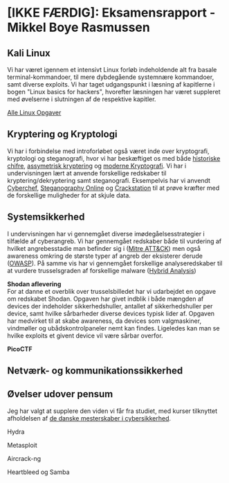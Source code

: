 # [IKKE FÆRDIG]: Eksamensrapport - Mikkel Boye Rasmussen

## Kali Linux
Vi har været igennem et intensivt Linux forløb indeholdende alt fra basale terminal-kommandoer, til mere dybdegående systemnære kommandoer, samt diverse exploits. Vi har taget udgangspunkt i læsning af kapitlerne i bogen "Linux basics for hackers", hvorefter læsningen har været suppleret med øvelserne i slutningen af de respektive kapitler.

[Alle Linux Opgaver](https://github.com/MBRzealand/IT-sikkerhed/tree/main/Linux%20%C3%98velser)


## Kryptering og Kryptologi
Vi har i forbindelse med introforløbet også været inde over kryptografi, kryptologi og steganografi, hvor vi har beskæftiget os med både [historiske chifre](https://github.com/MBRzealand/IT-sikkerhed/blob/main/Krypterings%C3%B8velser/Historiske%20Chifre.md), [assymetrisk kryptering](https://github.com/MBRzealand/IT-sikkerhed/blob/main/Krypterings%C3%B8velser/Asymmetrisk%20Kryptering.md) og [moderne Kryptografi](https://github.com/MBRzealand/IT-sikkerhed/blob/main/Krypterings%C3%B8velser/Moderne%20Kryptografi.md). Vi har i undervisningen lært at anvende forskellige redskaber til kryptering/dekryptering samt steganografi. Eksempelvis har vi anvendt [Cyberchef](https://gchq.github.io/CyberChef/), [Steganography Online](https://stylesuxx.github.io/steganography/) og [Crackstation](https://crackstation.net/) til at prøve kræfter med de forskellige muligheder for at skjule data.

## Systemsikkerhed
I undervisningen har vi gennemgået diverse imødegåelsesstrategier i tilfælde af cyberangreb. Vi har gennemgået redskaber både til vurdering af hvilket angrebesstadie man befinder sig i ([Mitre ATT&CK](https://attack.mitre.org/)) men også awareness omkring de største typer af angreb der eksisterer derude ([OWASP](https://owasp.org/www-project-top-ten/)). På samme vis har vi gennemgået forskellige  analyseredskaber til at vurdere trusselsgraden af forskellige malware ([Hybrid Analysis](https://www.hybrid-analysis.com/))

<b>Shodan aflevering</b><br/>
For at danne et overblik over trusselsbilledet har vi udarbejdet en opgave om redskabet Shodan. Opgaven har givet indblik i både mængden af devices der indeholder sikkerhedshuller, antallet af sikkerhedshuller per device, samt hvilke sårbarheder diverse devices typisk lider af. Opgaven har medvirket til at skabe awareness, da devices som valgmaskiner, vindmøller og ubådskontrolpaneler nemt kan findes. Ligeledes kan man se hvilke exploits et givent device vil være sårbar overfor.

<b>PicoCTF</b><br/>



## Netværk- og kommunikationssikkerhed


## Øvelser udover pensum
Jeg har valgt at supplere den viden vi får fra studiet, med kurser tilknyttet afholdelsen af [de danske mesterskaber i cybersikkerhed](https://www.cybermesterskaberne.dk/online-traening/).

Hydra

Metasploit

Aircrack-ng

Heartbleed og Samba


